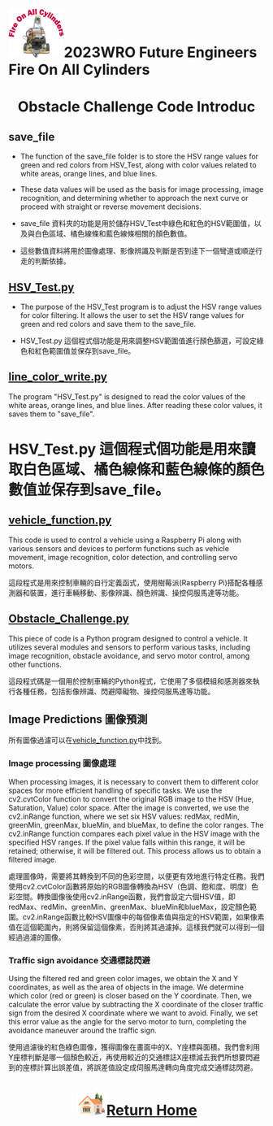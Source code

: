 ![LOGO](../../../other/img/logo.png)2023WRO Future Engineers Fire On All Cylinders  
====
# <div align="center">Obstacle Challenge Code Introduc</div>
## save_file
- The function of the save_file folder is to store the HSV range values for green and red colors from HSV_Test, along with color values related to white areas, orange lines, and blue lines.
- These data values will be used as the basis for image processing, image recognition, and determining whether to approach the next curve or proceed with straight or reverse movement decisions.

- save_file 資料夾的功能是用於儲存HSV_Test中綠色和紅色的HSV範圍值，以及與白色區域、橘色線條和藍色線條相關的顏色數值。  
- 這些數值資料將用於圖像處理、影像辨識及判斷是否到逹下一個彎道或順逆行走的判斷依據。

## [HSV_Test.py](./HSV_Test.py)
- The purpose of the HSV_Test program is to adjust the HSV range values for color filtering. It allows the user to set the HSV range values for green and red colors and save them to the save_file.

- HSV_Test.py 這個程式個功能是用來調整HSV範圍值進行顏色篩選，可設定綠色和紅色範圍值並保存到save_file。

## [line_color_write.py](./line_color_write.py)
The program "HSV_Test.py" is designed to read the color values of the white areas, orange lines, and blue lines. After reading these color values, it saves them to "save_file".

HSV_Test.py 這個程式個功能是用來讀取白色區域、橘色線條和藍色線條的顏色數值並保存到save_file。
====================================================================================
## [vehicle_function.py](./vehicle_function.py)
This code is used to control a vehicle using a Raspberry Pi along with various sensors and devices to perform functions such as vehicle movement, image recognition, color detection, and controlling servo motors.

這段程式是用來控制車輛的自行定義函式，使用樹莓派(Raspberry Pi)搭配各種感測器和裝置，進行車輛移動、影像辨識、顏色辨識、操控伺服馬達等功能。
## [Obstacle_Challenge.py](./Obstacle_Challenge.py)
This piece of code is a Python program designed to control a vehicle. It utilizes several modules and sensors to perform various tasks, including image recognition, obstacle avoidance, and servo motor control, among other functions.

這段程式碼是一個用於控制車輛的Python程式，它使用了多個模組和感測器來執行各種任務，包括影像辨識、閃避障礙物、操控伺服馬達等功能。


## Image Predictions 圖像預測
所有圖像過濾可以在[vehicle_function.py](./Obstacle_Challenge/vehicle_function.py)中找到。
### Image processing 圖像處理
When processing images, it is necessary to convert them to different color spaces for more efficient handling of specific tasks. We use the cv2.cvtColor function to convert the original RGB image to the HSV (Hue, Saturation, Value) color space. After the image is converted, we use the cv2.inRange function, where we set six HSV values: redMax, redMin, greenMin, greenMax, blueMin, and blueMax, to define the color ranges. The cv2.inRange function compares each pixel value in the HSV image with the specified HSV ranges. If the pixel value falls within this range, it will be retained; otherwise, it will be filtered out. This process allows us to obtain a filtered image.

處理圖像時，需要將其轉換到不同的色彩空間，以便更有效地進行特定任務。我們使用cv2.cvtColor函數將原始的RGB圖像轉換為HSV（色調、飽和度、明度）色彩空間。轉換圖像後使用cv2.inRange函數，我們會設定六個HSV值，即redMax、redMin、greenMin、greenMax、blueMin和blueMax，設定顏色範圍。cv2.inRange函數比較HSV圖像中的每個像素值與指定的HSV範圍，如果像素值在這個範圍內，則將保留這個像素，否則將其過濾掉。這樣我們就可以得到一個經過過濾的圖像。

### Traffic sign avoidance 交通標誌閃避
Using the filtered red and green color images, we obtain the X and Y coordinates, as well as the area of objects in the image. We determine which color (red or green) is closer based on the Y coordinate. Then, we calculate the error value by subtracting the X coordinate of the closer traffic sign from the desired X coordinate where we want to avoid. Finally, we set this error value as the angle for the servo motor to turn, completing the avoidance maneuver around the traffic sign.

使用過濾後的紅色綠色圖像，獲得圖像在畫面中的X、Y座標與面積。我們會利用Y座標判斷是哪一個顏色較近，再使用較近的交通標誌X座標減去我們所想要閃避到的座標計算出誤差值，將誤差值設定成伺服馬達轉向角度完成交通標誌閃避。

### 

# <div align="center">![HOME](../../../other/img/Home.png)[Return Home](../../../)</div>  